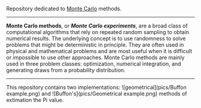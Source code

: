Repository dedicated to [Monte Carlo](https://en.wikipedia.org/wiki/Monte_Carlo_method) methods.
***
**Monte Carlo methods**, or ***Monte Carlo experiments***, are a broad class of computational algorithms that rely on repeated random sampling to obtain numerical results. The underlying concept is to use randomness to solve problems that might be deterministic in principle. They are often used in physical and mathematical problems and are most useful when it is difficult or impossible to use other approaches. Monte Carlo methods are mainly used in three problem classes: optimization, numerical integration, and generating draws from a probability distribution.
***
This repository contains two implementations: ![geometrical](pics/Buffon example.png) and ![Buffon's](pics/Geometrical example.png) methods of extimation the Pi value.
